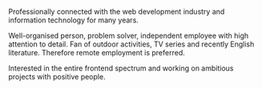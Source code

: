 Professionally connected with the web development industry and information technology for many years.

Well-organised person, problem solver, independent employee with high attention to detail. Fan of outdoor activities, TV series and recently English literature. Therefore remote employment is preferred.

Interested in the entire frontend spectrum and working on ambitious projects with positive people.
